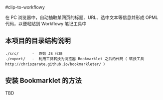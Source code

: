 #clip-to-workflowy

在 PC 浏览器中，自动抽取某网页的标题、URL、选中文本等信息并形成 OPML 代码，以便粘贴到 Workflowy 笔记工具中

## 本项目的目录结构说明

```
./src/      -  原始 JS 代码
./export/   -  利用工具转换为浏览器 Bookmarklet 之后的代码（ 转换工具 http://chriszarate.github.io/bookmarkleter/ ）

```

## 安装 Bookmarklet 的方法

TBD